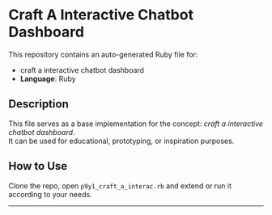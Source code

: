 # Craft A Interactive Chatbot Dashboard

This repository contains an auto-generated Ruby file for:

- craft a interactive chatbot dashboard
- **Language**: Ruby

## Description

This file serves as a base implementation for the concept: *craft a interactive chatbot dashboard*.  
It can be used for educational, prototyping, or inspiration purposes.

## How to Use

Clone the repo, open `p9y1_craft_a_interac.rb` and extend or run it according to your needs.

---


